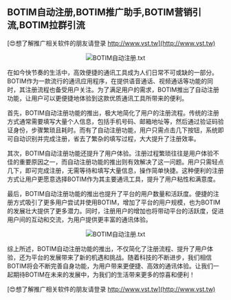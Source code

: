 ## **BOTIM自动注册,BOTIM推广助手,BOTIM营销引流,BOTIM拉群引流**

[😍想了解推广相关软件的朋友请登录 http://www.vst.tw](http://www.vst.tw)

 <center><img src="https://vst.tw/MP4/tuiguang/png/7.png" alt="BOTIM自动注册.txt"></center>

在如今快节奏的生活中，高效便捷的通讯工具成为人们日常不可或缺的一部分。BOTIM作为一款流行的通讯应用程序，在提供语音通话、视频通话等功能的同时，其注册流程也备受用户关注。为了满足用户的需求，BOTIM推出了自动注册功能，让用户可以更便捷地体验到这款优质通讯工具所带来的便利。

首先，BOTIM自动注册功能的推出，极大地简化了用户的注册流程。传统的注册方式通常需要填写大量个人信息，包括手机号码、邮箱地址等，然后通过验证码验证身份，步骤繁琐且耗时。而有了自动注册功能，用户只需点击几下按钮，系统即可自动识别并完成注册，省去了繁杂的填写过程，大大提升了注册效率。

其次，BOTIM自动注册功能还提升了用户体验。注册过程繁琐往往是用户体验不佳的重要原因之一，而自动注册功能的推出则有效解决了这一问题。用户只需轻点几下，即可完成注册，无需等待和填写大量信息，操作简单快捷。这种便利的注册方式让用户更愿意选择BOTIM作为其主要通讯工具，提升了用户粘性和满意度。

最后，BOTIM自动注册功能的推出也提升了平台的用户数量和活跃度。便捷的注册方式吸引了更多用户尝试并使用BOTIM，增加了平台的用户规模，也为BOTIM的发展壮大提供了更多潜力。同时，注册用户的增加也将带动平台的活跃度，促进用户间的互动和交流，为用户提供更丰富的通讯体验。

 <center><img src="https://vst.tw/MP4/tuiguang/png/3.png" alt="BOTIM自动注册.txt"></center>

综上所述，BOTIM自动注册功能的推出，不仅简化了注册流程、提升了用户体验，还为平台的发展带来了新的机遇和挑战。随着科技的不断进步，我们相信BOTIM将会不断完善自身功能，为用户带来更便捷、高效的通讯体验。让我们一起期待BOTIM在未来的发展中，为我们的生活带来更多的惊喜和便利！

[😍想了解推广相关软件的朋友请登录 http://www.vst.tw](http://www.vst.tw)



